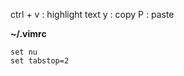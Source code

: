 ctrl + v : highlight text
y        : copy
P        : paste



**~/.vimrc**

```
set nu
set tabstop=2
```
